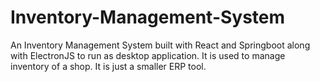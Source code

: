 # Inventory-Management-System
An Inventory Management System built with React and Springboot along with ElectronJS to run as desktop application. It is used to manage inventory of a shop. It is  just a smaller ERP tool.
